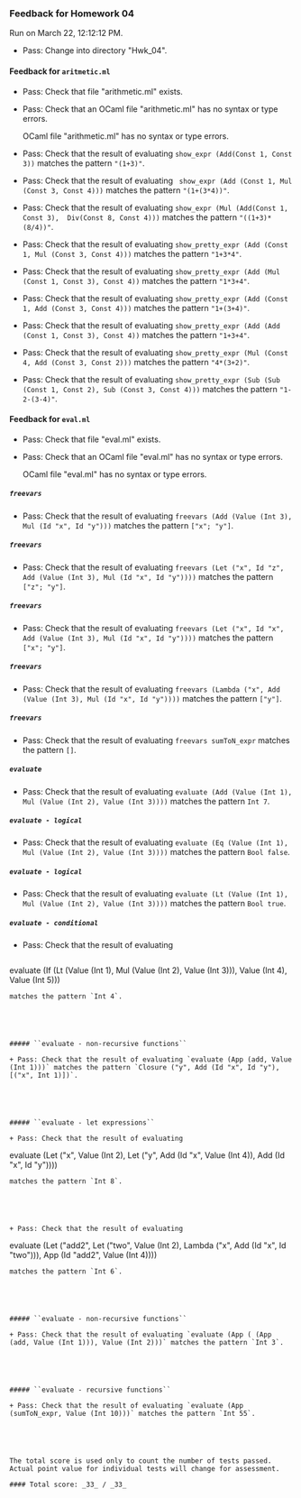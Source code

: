 ### Feedback for Homework 04

Run on March 22, 12:12:12 PM.

+ Pass: Change into directory "Hwk_04".

#### Feedback for ``aritmetic.ml``

+ Pass: Check that file "arithmetic.ml" exists.

+ Pass: Check that an OCaml file "arithmetic.ml" has no syntax or type errors.

    OCaml file "arithmetic.ml" has no syntax or type errors.



+ Pass: Check that the result of evaluating `show_expr (Add(Const 1, Const 3))` matches the pattern `"(1+3)"`.

   



+ Pass: Check that the result of evaluating ` show_expr (Add (Const 1, Mul (Const 3, Const 4)))` matches the pattern `"(1+(3*4))"`.

   



+ Pass: Check that the result of evaluating `show_expr (Mul (Add(Const 1, Const 3),  Div(Const 8, Const 4)))` matches the pattern `"((1+3)*(8/4))"`.

   



+ Pass: Check that the result of evaluating `show_pretty_expr (Add (Const 1, Mul (Const 3, Const 4)))` matches the pattern `"1+3*4"`.

   



+ Pass: Check that the result of evaluating `show_pretty_expr (Add (Mul (Const 1, Const 3), Const 4))` matches the pattern `"1*3+4"`.

   



+ Pass: Check that the result of evaluating `show_pretty_expr (Add (Const 1, Add (Const 3, Const 4)))` matches the pattern `"1+(3+4)"`.

   



+ Pass: Check that the result of evaluating `show_pretty_expr (Add (Add (Const 1, Const 3), Const 4))` matches the pattern `"1+3+4"`.

   



+ Pass: Check that the result of evaluating `show_pretty_expr (Mul (Const 4, Add (Const 3, Const 2)))` matches the pattern `"4*(3+2)"`.

   



+ Pass: Check that the result of evaluating `show_pretty_expr (Sub (Sub (Const 1, Const 2), Sub (Const 3, Const 4)))` matches the pattern `"1-2-(3-4)"`.

   



#### Feedback for ``eval.ml``

+ Pass: Check that file "eval.ml" exists.

+ Pass: Check that an OCaml file "eval.ml" has no syntax or type errors.

    OCaml file "eval.ml" has no syntax or type errors.



##### ``freevars``

+ Pass: Check that the result of evaluating `freevars (Add (Value (Int 3), Mul (Id "x", Id "y")))` matches the pattern `["x"; "y"]`.

   



##### ``freevars``

+ Pass: Check that the result of evaluating `freevars (Let ("x", Id "z", Add (Value (Int 3), Mul (Id "x", Id "y"))))` matches the pattern `["z"; "y"]`.

   



##### ``freevars``

+ Pass: Check that the result of evaluating `freevars (Let ("x", Id "x", Add (Value (Int 3), Mul (Id "x", Id "y"))))` matches the pattern `["x"; "y"]`.

   



##### ``freevars``

+ Pass: Check that the result of evaluating `freevars (Lambda ("x", Add (Value (Int 3), Mul (Id "x", Id "y"))))` matches the pattern `["y"]`.

   



##### ``freevars``

+ Pass: Check that the result of evaluating `freevars sumToN_expr` matches the pattern `[]`.

   



##### ``evaluate``

+ Pass: Check that the result of evaluating `evaluate (Add (Value (Int 1), Mul (Value (Int 2), Value (Int 3))))` matches the pattern `Int 7`.

   



##### ``evaluate - logical``

+ Pass: Check that the result of evaluating `evaluate (Eq (Value (Int 1), Mul (Value (Int 2), Value (Int 3))))` matches the pattern `Bool false`.

   



##### ``evaluate - logical``

+ Pass: Check that the result of evaluating `evaluate (Lt (Value (Int 1), Mul (Value (Int 2), Value (Int 3))))` matches the pattern `Bool true`.

   



##### ``evaluate - conditional``

+ Pass: Check that the result of evaluating 
   ```
evaluate (If (Lt (Value (Int 1), Mul (Value (Int 2), Value (Int 3))), Value (Int 4), Value (Int 5)))
   ```
 matches the pattern `Int 4`.

   



##### ``evaluate - non-recursive functions``

+ Pass: Check that the result of evaluating `evaluate (App (add, Value (Int 1)))` matches the pattern `Closure ("y", Add (Id "x", Id "y"), [("x", Int 1)])`.

   



##### ``evaluate - let expressions``

+ Pass: Check that the result of evaluating 
   ```
evaluate (Let ("x", Value (Int 2), Let ("y", Add (Id "x", Value (Int 4)), Add (Id "x", Id "y"))))
   ```
 matches the pattern `Int 8`.

   



+ Pass: Check that the result of evaluating 
   ```
evaluate (Let ("add2", Let ("two", Value (Int 2), Lambda ("x", Add (Id "x", Id "two"))), App (Id "add2", Value (Int 4))))
   ```
 matches the pattern `Int 6`.

   



##### ``evaluate - non-recursive functions``

+ Pass: Check that the result of evaluating `evaluate (App ( (App (add, Value (Int 1))), Value (Int 2)))` matches the pattern `Int 3`.

   



##### ``evaluate - recursive functions``

+ Pass: Check that the result of evaluating `evaluate (App (sumToN_expr, Value (Int 10)))` matches the pattern `Int 55`.

   



The total score is used only to count the number of tests passed.  Actual point value for individual tests will change for assessment.

#### Total score: _33_ / _33_

